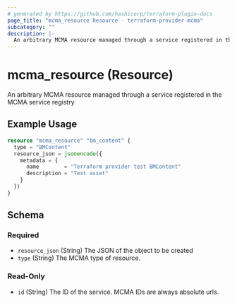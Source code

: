 ```yaml
---
# generated by https://github.com/hashicorp/terraform-plugin-docs
page_title: "mcma_resource Resource - terraform-provider-mcma"
subcategory: ""
description: |-
  An arbitrary MCMA resource managed through a service registered in the MCMA service registry
---
```


# mcma_resource (Resource)

An arbitrary MCMA resource managed through a service registered in the MCMA service registry

## Example Usage

```terraform
resource "mcma_resource" "bm_content" {
  type = "BMContent"
  resource_json = jsonencode({
    metadata = {
      name        = "Terraform provider test BMContent"
      description = "Test asset"
    }
  })
}
```

<!-- schema generated by tfplugindocs -->
## Schema

### Required

- `resource_json` (String) The JSON of the object to be created
- `type` (String) The MCMA type of resource.

### Read-Only

- `id` (String) The ID of the service. MCMA IDs are always absolute urls.


